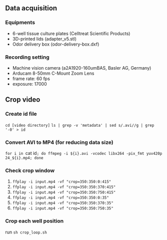 ## Data acquisition
### Equipments
- 6-well tissue culture plates (Celltreat Scientific Products)
- 3D-printed lids (adapter_v5.stl)
- Odor delivery box (odor-delivery-box.dxf)


### Recording setting
- Machine vision camera (a2A1920-160umBAS, Basler AG, Germany)
- Arducam 8-50mm C-Mount Zoom Lens
- frame rate: 60 fps
- exposure: 17000


## Crop video
### Create id file
`cd [video directory]`
`ls | grep -v 'metadata' | sed s/.avi//g | grep '-0' > id`

### Convert AVI to MP4 (for reducing data size)
`for i in `cat id`; do ffmpeg -i ${i}.avi -vcodec libx264 -pix_fmt yuv420p 24_${i}.mp4; done`

### Check crop window

1. `ffplay -i input.mp4 -vf "crop=350:350:0:415"`
1. `ffplay -i input.mp4 -vf "crop=350:350:370:415"`
1. `ffplay -i input.mp4 -vf "crop=350:350:750:415"`
1. `ffplay -i input.mp4 -vf "crop=350:350:0:35"`
1. `ffplay -i input.mp4 -vf "crop=350:350:370:35"`
1. `ffplay -i input.mp4 -vf "crop=350:350:750:35"`

### Crop each well position
run `sh crop_loop.sh`
